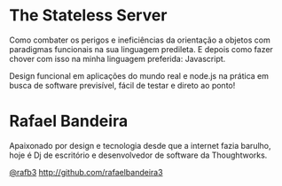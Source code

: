 The Stateless Server
====================

Como combater os perigos e ineficiências da orientação 
a objetos com paradigmas funcionais na sua linguagem 
predileta. E depois como fazer chover com isso na minha 
linguagem preferida: Javascript.

Design funcional em aplicações do mundo real 
e node.js na prática em busca de software previsível, 
fácil de testar e direto ao ponto!


Rafael Bandeira
===============

Apaixonado por design e tecnologia desde que a internet
fazia barulho, hoje é Dj de escritório e desenvolvedor 
de software da Thoughtworks.

[@rafb3](http://twitter.com/rafb3)
http://github.com/rafaelbandeira3

